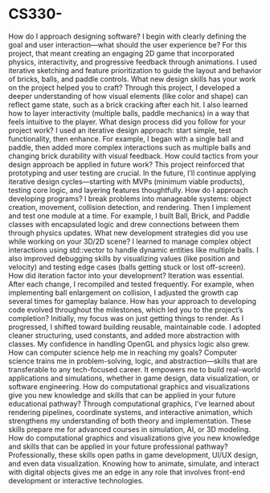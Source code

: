 # CS330-
How do I approach designing software?
I begin with clearly defining the goal and user interaction—what should the user experience be? For this project, that meant creating an engaging 2D game that incorporated physics, interactivity, and progressive feedback through animations. I used iterative sketching and feature prioritization to guide the layout and behavior of bricks, balls, and paddle controls.
What new design skills has your work on the project helped you to craft?
Through this project, I developed a deeper understanding of how visual elements (like color and shape) can reflect game state, such as a brick cracking after each hit. I also learned how to layer interactivity (multiple balls, paddle mechanics) in a way that feels intuitive to the player.
What design process did you follow for your project work?
I used an iterative design approach: start simple, test functionality, then enhance. For example, I began with a single ball and paddle, then added more complex interactions such as multiple balls and changing brick durability with visual feedback.
How could tactics from your design approach be applied in future work?
This project reinforced that prototyping and user testing are crucial. In the future, I’ll continue applying iterative design cycles—starting with MVPs (minimum viable products), testing core logic, and layering features thoughtfully.
How do I approach developing programs?
I break problems into manageable systems: object creation, movement, collision detection, and rendering. Then I implement and test one module at a time. For example, I built Ball, Brick, and Paddle classes with encapsulated logic and drew connections between them through physics updates.
What new development strategies did you use while working on your 3D/2D scene?
I learned to manage complex object interactions using std::vector to handle dynamic entities like multiple balls. I also improved debugging skills by visualizing values (like position and velocity) and testing edge cases (balls getting stuck or lost off-screen).
How did iteration factor into your development?
Iteration was essential. After each change, I recompiled and tested frequently. For example, when implementing ball enlargement on collision, I adjusted the growth cap several times for gameplay balance.
How has your approach to developing code evolved throughout the milestones, which led you to the project’s completion?
Initially, my focus was on just getting things to render. As I progressed, I shifted toward building reusable, maintainable code. I adopted cleaner structuring, used constants, and added more abstraction with classes. My confidence in handling OpenGL and physics logic also grew.
How can computer science help me in reaching my goals?
Computer science trains me in problem-solving, logic, and abstraction—skills that are transferable to any tech-focused career. It empowers me to build real-world applications and simulations, whether in game design, data visualization, or software engineering.
How do computational graphics and visualizations give you new knowledge and skills that can be applied in your future educational pathway?
Through computational graphics, I’ve learned about rendering pipelines, coordinate systems, and interactive animation, which strengthens my understanding of both theory and implementation. These skills prepare me for advanced courses in simulation, AI, or 3D modeling.
How do computational graphics and visualizations give you new knowledge and skills that can be applied in your future professional pathway?
Professionally, these skills open paths in game development, UI/UX design, and even data visualization. Knowing how to animate, simulate, and interact with digital objects gives me an edge in any role that involves front-end development or interactive technologies.
